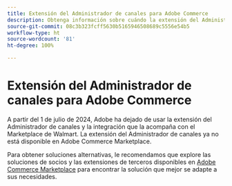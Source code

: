 ```yaml
---
title: Extensión del Administrador de canales para Adobe Commerce
description: Obtenga información sobre cuándo la extensión del Administrador de canales para Adobe Commerce llegó al final de su vida útil.
source-git-commit: 08c3b323fcff5630b5165946508689c5556e54b5
workflow-type: ht
source-wordcount: '81'
ht-degree: 100%

---
```



# Extensión del Administrador de canales para Adobe Commerce

A partir del 1 de julio de 2024, Adobe ha dejado de usar la extensión del Administrador de canales y la integración que la acompaña con el Marketplace de Walmart. La extensión del Administrador de canales ya no está disponible en Adobe Commerce Marketplace.

Para obtener soluciones alternativas, le recomendamos que explore las soluciones de socios y las extensiones de terceros disponibles en [Adobe Commerce Marketplace](https://commercemarketplace.adobe.com/) para encontrar la solución que mejor se adapte a sus necesidades.

